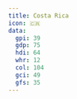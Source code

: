 ```yaml
---
title: Costa Rica
icon: 🇨🇷
data:
  gpi: 39
  gdp: 75
  hdi: 64
  whr: 12
  col: 104
  gci: 49
  gfs: 35
---
```

